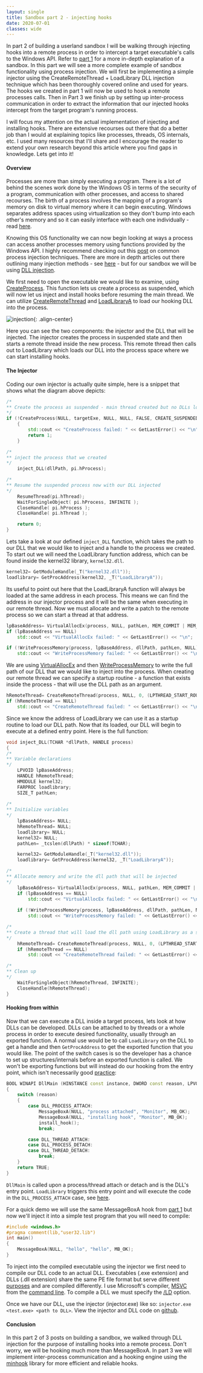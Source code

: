 ```yaml
---
layout: single
title: Sandbox part 2 - injecting hooks
date: 2020-07-01
classes: wide
---
```


In part 2 of building a userland sandbox I will be walking through injecting hooks into a remote process in order to intercept a target executable's calls to the Windows API. Refer to [part 1](https://jayo78.github.io/Sandbox-part-1-hooking-basics/) for a more in-depth explanation of a sandbox. In this part we will see a more complete example of sandbox functionality using process injection. We will first be implementing a simple injector using the CreateRemoteThread + LoadLibrary DLL injection technique which has been thoroughly covered online and used for years. The hooks we created in part 1 will now be used to hook a remote processes calls. Then in Part 3 we finish up by setting up inter-process communication in order to extract the information that our injected hooks intercept from the target program's running process. 

I will focus my attention on the actual implementation of injecting and installing hooks. There are extensive recourses out there that do a better job than I would at explaining topics like processes, threads, OS internals, etc. I used many resources that I'll share and I encourage the reader to extend your own research beyond this article where you find gaps in knowledge. Lets get into it!

#### Overview

Processes are more than simply executing a program. There is a lot of behind the scenes work done by the Windows OS in terms of the security of a program, communication with other processes, and access to shared recourses. The birth of a process involves the mapping of a program's memory on disk to virtual memory where it can begin executing. Windows separates address spaces using virtualization so they don't bump into each other's memory and so it can easily interface with each one individually - read [here](https://answers.microsoft.com/en-us/windows/forum/windows_10-performance/physical-and-virtual-memory-in-windows-10/e36fb5bc-9ac8-49af-951c-e7d39b979938?auth=1). 

Knowing this OS functionality we can now begin looking at ways a process can access another processes memory using functions provided by the Windows API. I highly recommend checking out this [post](https://www.elastic.co/blog/ten-process-injection-techniques-technical-survey-common-and-trending-process) on common process injection techniques. There are more in depth articles out there outlining many injection methods - see [here](https://i.blackhat.com/USA-19/Thursday/us-19-Kotler-Process-Injection-Techniques-Gotta-Catch-Them-All-wp.pdf) - but for our sandbox we will be using [DLL injection](http://blog.opensecurityresearch.com/2013/01/windows-dll-injection-basics.html). 

We first need to open the executable we would like to examine, using [CreateProcess](https://docs.microsoft.com/en-us/windows/win32/api/processthreadsapi/nf-processthreadsapi-createprocessa). This function lets us create a process as suspended, which will now let us inject and install hooks before resuming the main thread. We can utilize [CreateRemoteThread](https://docs.microsoft.com/en-us/windows/win32/api/processthreadsapi/nf-processthreadsapi-createremotethread) and [LoadLibraryA](https://docs.microsoft.com/en-us/windows/win32/api/libloaderapi/nf-libloaderapi-loadlibrarya) to load our hooking DLL into the process. 

![injection](../assets/images/SandboxPart2/DLL_injection.PNG){: .align-center}

Here you can see the two components: the injector and the DLL that will be injected. The injector creates the process in suspended state and then starts a remote thread inside the new process. This remote thread then calls out to LoadLibrary which loads our DLL into the process space where we can start installing hooks.

#### The Injector

Coding our own injector is actually quite simple, here is a snippet that shows what the diagram above depicts:

```c++
/*
** Create the process as suspended - main thread created but no DLLs loaded
*/
if (!CreateProcess(NULL, targetExe, NULL, NULL, FALSE, CREATE_SUSPENDED, NULL, NULL, &si, &pi)) 
    {
        std::cout << "CreateProcess failed: " << GetLastError() << "\n";
        return 1;
    }

/* 
** inject the process that we created 
*/
    inject_DLL(dllPath, pi.hProcess);

/*
** Resume the suspended process now with our DLL injected
*/
    ResumeThread(pi.hThread);
    WaitForSingleObject( pi.hProcess, INFINITE );
    CloseHandle( pi.hProcess );
    CloseHandle( pi.hThread );

    return 0;
}
```

Lets take a look at our defined `inject_DLL` function, which takes the path to our DLL that we would like to inject and a handle to the process we created. To start out we will need the LoadLibrary function address, which can be found inside the kernel32 library, `kernel32.dll`.

```c++
kernel32= GetModuleHandle(_T("kernel32.dll"));
loadlibrary= GetProcAddress(kernel32, _T("LoadLibraryA"));
```

Its useful to point out here that the LoadLibraryA function will always be loaded at the same address in each process. This means we can find the address in our injector process and it will be the same when executing in our remote thread. Now we must allocate and write a patch to the remote process so we can start a thread at that address.

```c++
lpBaseAddress= VirtualAllocEx(process, NULL, pathLen, MEM_COMMIT | MEM_RESERVE, PAGE_READWRITE);
if (lpBaseAddress == NULL)
	std::cout << "VirtualAllocEx failed: " << GetLastError() << "\n";

if (!WriteProcessMemory(process, lpBaseAddress, dllPath, pathLen, NULL))
	std::cout << "WriteProcessMemory failed: " << GetLastError() << "\n";
```

We are using [VirtualAllocEx](https://docs.microsoft.com/en-us/windows/win32/api/memoryapi/nf-memoryapi-virtualallocex) and then [WriteProcessMemory](https://docs.microsoft.com/en-us/windows/win32/api/memoryapi/nf-memoryapi-writeprocessmemory) to write the full path of our DLL that we would like to inject into the process.  When creating our remote thread we can specify a startup routine - a function that exists inside the process - that will use the DLL path as an argument.  

```c++
hRemoteThread= CreateRemoteThread(process, NULL, 0, (LPTHREAD_START_ROUTINE)(VOID *)loadlibrary, lpBaseAddress, NULL, 0);
if (hRemoteThread == NULL)
    std::cout << "CreateRemoteThread failed: " << GetLastError() << "\n";
```

Since we know the address of LoadLibrary we can use it as a startup routine to load our DLL path. Now that its loaded, our DLL will begin to execute at a defined entry point. Here is the full function:

```c++
void inject_DLL(TCHAR *dllPath, HANDLE process)
{
/*
** Variable declarations
*/
    LPVOID lpBaseAddress;
    HANDLE hRemoteThread;
    HMODULE kernel32;
    FARPROC loadlibrary;
    SIZE_T pathLen;
    
/*
** Initialize variables
*/
    lpBaseAddress= NULL;
    hRemoteThread= NULL;
    loadlibrary= NULL; 
    kernel32= NULL;
    pathLen= _tcslen(dllPath) * sizeof(TCHAR);

    kernel32= GetModuleHandle(_T("kernel32.dll"));
    loadlibrary= GetProcAddress(kernel32, _T("LoadLibraryA"));

/*
** Allocate memory and write the dll path that will be injected
*/
    lpBaseAddress= VirtualAllocEx(process, NULL, pathLen, MEM_COMMIT | MEM_RESERVE, PAGE_READWRITE);
    if (lpBaseAddress == NULL)
        std::cout << "VirtualAllocEx failed: " << GetLastError() << "\n";
    
    if (!WriteProcessMemory(process, lpBaseAddress, dllPath, pathLen, NULL))
        std::cout << "WriteProcessMemory failed: " << GetLastError() << "\n";

/*
** Create a thread that will load the dll path using LoadLibrary as a start up routine
*/ 
    hRemoteThread= CreateRemoteThread(process, NULL, 0, (LPTHREAD_START_ROUTINE)(VOID *)loadlibrary, lpBaseAddress, NULL, 0);
    if (hRemoteThread == NULL)
        std::cout << "CreateRemoteThread failed: " << GetLastError() << "\n";

/*
** Clean up
*/
    WaitForSingleObject(hRemoteThread, INFINITE);
    CloseHandle(hRemoteThread);
}
```

#### Hooking from within

Now that we can execute a DLL inside a target process, lets look at how DLLs can be developed. DLLs can be attached to by threads or a whole process in order to execute desired functionality, usually through an exported function. A normal use would be to call `LoadLibrary` on the DLL to get a handle and then `GetProcAddress` to get the exported function that you would like. The point of the switch cases is so the developer has a chance to set up structures/internals before an exported function is called. We won't be exporting functions but will instead do our hooking from the entry point, which isn't necessarily good [practice](https://docs.microsoft.com/en-us/windows/win32/dlls/dynamic-link-library-best-practices):

```c++
BOOL WINAPI DllMain (HINSTANCE const instance, DWORD const reason, LPVOID const reserved)  
{
    switch (reason)
    {
        case DLL_PROCESS_ATTACH:
            MessageBoxA(NULL, "process attached", "Monitor", MB_OK);
            MessageBoxA(NULL, "installing hook", "Monitor", MB_OK);
            install_hook();
            break;

        case DLL_THREAD_ATTACH:
        case DLL_PROCESS_DETACH:
        case DLL_THREAD_DETACH:
            break;
    }
    return TRUE;  
}
```

`DllMain` is called upon a process/thread attach or detach and is the DLL's entry point. `LoadLibrary` triggers this entry point and will execute the code in the `DLL_PROCESS_ATTACH` case, see [here](https://docs.microsoft.com/en-us/previous-versions/windows/desktop/mscs/implementing-dllmain). 

For a quick demo we will use the same MessageBoxA hook from [part 1](https://github.com/jayo78/basic-hooking/blob/master/hook_v2.cpp) but now we'll inject it into a simple test program that you will need to compile:

```c++
#include <windows.h>
#pragma comment(lib,"user32.lib")
int main()
{
    MessageBoxA(NULL, "hello", "hello", MB_OK);
}
```

To inject into the compiled executable using the injector we first need to compile our DLL code to an actual DLL. Executables (.exe extension) and DLLs (.dll extension) share the same PE file format but serve different [purposes](https://stackoverflow.com/questions/1210873/difference-between-dll-and-exe) and are compiled differently. I use Microsoft's compiler, [MSVC](https://docs.microsoft.com/en-us/cpp/build/reference/compiler-options?view=vs-2019) from the [command line](https://docs.microsoft.com/en-us/cpp/build/building-on-the-command-line?view=vs-2019). To compile a DLL we must specify the [/LD](https://docs.microsoft.com/en-us/cpp/build/reference/md-mt-ld-use-run-time-library?view=vs-2019) option.

Once we have our DLL, use the injector (injector.exe) like so: `injector.exe <test.exe> <path to DLL>`. View the injector and DLL code on [github](https://github.com/jayo78/basic-hooking/tree/master/injection).

#### Conclusion

In this part 2 of 3 posts on building a sandbox, we walked through DLL injection for the purpose of installing hooks into a remote process. Don't worry, we will be hooking much more than MessageBoxA. In part 3 we will implement inter-process communication and a hooking engine using the [minhook](https://github.com/TsudaKageyu/minhook) library for more efficient and reliable hooks. 
